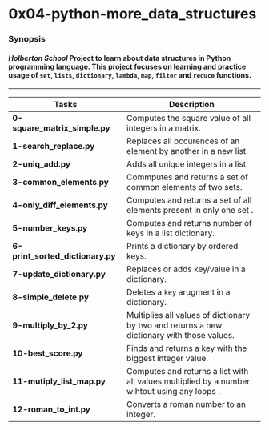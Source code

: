 # 0x04-python-more_data_structures
### Synopsis
#### *Holberton School* Project to learn about data structures in Python programming language. This project focuses on learning and practice usage of `set`, `lists`, `dictionary`, `lambda`, `map`, `filter` and `reduce` functions.
------------
| Tasks | Description |
|-------| ------------|
|**0-square_matrix_simple.py**| Computes the square value of all integers in a matrix.|
|**1-search_replace.py**| Replaces all occurences of an element by another in a new list.|
|**2-uniq_add.py**| Adds all unique integers in a list.|
|**3-common_elements.py**| Commputes and returns a set of common elements of two sets.|
|**4-only_diff_elements.py**|Computes and returns a set of all elements present in only one set .|
|**5-number_keys.py**| Computes and returns number of keys in a list dictionary.|
|**6-print_sorted_dictionary.py**| Prints a dictionary by ordered keys.|
|**7-update_dictionary.py**| Replaces or adds key/value in a dictionary.|
|**8-simple_delete.py**| Deletes a `key` arugment in a dictionary.|
|**9-multiply_by_2.py**| Multiplies all values of dictionary by two and returns a new dictionary with those values.|
|**10-best_score.py**| Finds and returns a key with the biggest integer value.|
|**11-mutiply_list_map.py**| Computes and returns a list with all values multiplied by a number wihtout using any loops .|
|**12-roman_to_int.py**| Converts a roman number to an integer.|
